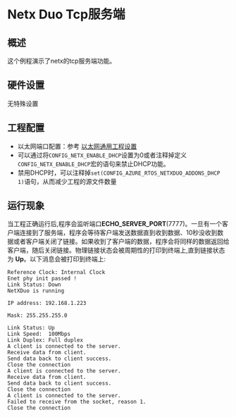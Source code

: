 # Netx Duo Tcp服务端

## 概述

这个例程演示了netx的tcp服务端功能。

## 硬件设置

无特殊设置

## 工程配置
- 以太网端口配置：参考 [以太网通用工程设置](../../../../lwip/doc/Ethernet_Common_Project_Settings_zh.md)
- 可以通过将`CONFIG_NETX_ENABLE_DHCP`设置为0或者注释掉定义`CONFIG_NETX_ENABLE_DHCP`宏的语句来禁止DHCP功能。
- 禁用DHCP时，可以注释掉`set(CONFIG_AZURE_RTOS_NETXDUO_ADDONS_DHCP 1)`语句，从而减少工程的源文件数量

## 运行现象

当工程正确运行后,程序会监听端口**ECHO_SERVER_PORT**(7777)。一旦有一个客户端连接到了服务端，程序会等待客户端发送数据直到收到数据、10秒没收到数据或者客户端关闭了链接。如果收到了客户端的数据，程序会将同样的数据返回给客户端，随后关闭链接。物理链接状态会被周期性的打印到终端上,直到链接状态为 **Up**。以下消息会被打印到终端上:
```console
Reference Clock: Internal Clock
Enet phy init passed !
Link Status: Down
NetXDuo is running

IP address: 192.168.1.223

Mask: 255.255.255.0

Link Status: Up
Link Speed:  100Mbps
Link Duplex: Full duplex
A client is connected to the server.
Receive data from client.
Send data back to client success.
Close the connection
A client is connected to the server.
Receive data from client.
Send data back to client success.
Close the connection
A client is connected to the server.
Failed to receive from the socket, reason 1.
Close the connection
```
